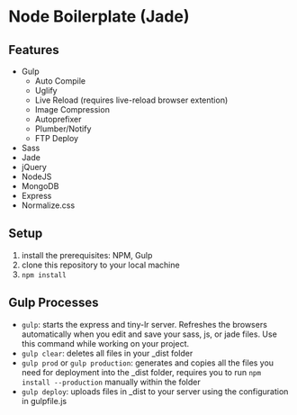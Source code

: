 # Node Boilerplate (Jade)

## Features

- Gulp
  - Auto Compile
  - Uglify
  - Live Reload (requires live-reload browser extention)
  - Image Compression
  - Autoprefixer
  - Plumber/Notify
  - FTP Deploy
- Sass
- Jade
- jQuery
- NodeJS
- MongoDB
- Express
- Normalize.css

## Setup

1. install the prerequisites: NPM, Gulp
2. clone this repository to your local machine
3. `npm install`

## Gulp Processes

* `gulp`: starts the express and tiny-lr server. Refreshes the browsers automatically when you edit and save your sass, js, or jade files. Use this command while working on your project.
* `gulp clear`: deletes all files in your \_dist folder
* `gulp prod` or `gulp production`: generates and copies all the files you need for deployment into the \_dist folder, requires you to run `npm install --production` manually within the folder
* `gulp deploy`: uploads files in \_dist to your server using the configuration in gulpfile.js
